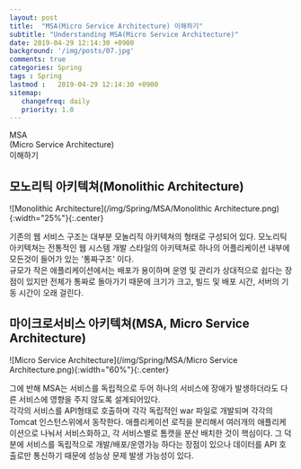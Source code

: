 ```yaml
---
layout: post
title:  "MSA(Micro Service Architecture) 이해하기"
subtitle: "Understanding MSA(Micro Service Architecture)"
date: 2019-04-29 12:14:30 +0900
background: '/img/posts/07.jpg'
comments: true
categories: Spring
tags : Spring
lastmod :   2019-04-29 12:14:30 +0900
sitemap:
   changefreq: daily
   priority: 1.0
---
```


<div class="contentTitle">
MSA<br>(Micro Service Architecture)<br>이해하기
</div>


## 모노리틱 아키텍쳐(Monolithic Architecture)

![Monolithic Architecture](/img/Spring/MSA/Monolithic Architecture.png){:width="25%"}{:.center}

기존의 웹 서비스 구조는 대부분 모놀리직 아키텍쳐의 형태로 구성되어 있다.
모노리틱 아키텍쳐는 전통적인 웹 시스템 개발 스타일의 아키텍쳐로 하나의 어플리케이션 내부에 모든것이 들어가 있는 '통짜구조' 이다.  
규모가 작은 애플리케이션에서는 배포가 용이하며 운영 및 관리가 상대적으로 쉽다는 장점이 있지만 전체가 통짜로 돌아가기 때문에 크기가 크고, 빌드 및 배포 시간, 서버의 기동 시간이 오래 걸린다.

## 마이크로서비스 아키텍쳐(MSA, Micro Service Architecture)

![Micro Service Architecture](/img/Spring/MSA/Micro Service Architecture.png){:width="60%"}{:.center}

그에 반해 MSA는 서비스를 독립적으로 두어 하나의 서비스에 장애가 발생하더라도 다른 서비스에 영향을 주지 않도록 설계되어있다.  
각각의 서비스를 API형태로 호출하며 각각 독립적인 war 파일로 개발되며 각각의 Tomcat 인스턴스위에서 동작한다.
애플리케이션 로직을 분리해서 여러개의 애플리케이션으로 나눠서 서비스화하고, 각 서비스별로 톰캣을 분산 배치한 것이 핵심이다.
그 덕분에 서비스를 독립적으로 개발/배포/운영가능 하다는 장점이 있으나 데이터를 API 호출로만 통신하기 때문에 성능상 문제 발생 가능성이 있다.
